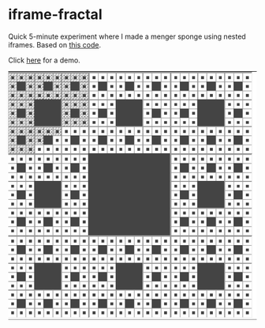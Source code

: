 # iframe-fractal

Quick 5-minute experiment where I made a menger sponge using nested iframes.
Based on [this code](https://github.com/bryanbraun/infinitely-nested-iframes).

Click [here](https://dogeystamp.github.io/iframe-fractal/) for a demo.

![preview](https://raw.githubusercontent.com/dogeystamp/iframe-fractal/main/preview.png)
